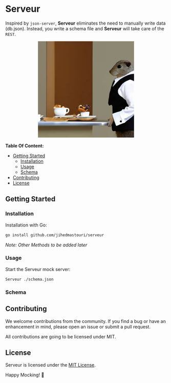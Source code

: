 # Serveur

Inspired by `json-server`, **Serveur** eliminates the need to manually write data (db.json). Instead, you write a schema file and **Serveur** will take care of the `REST`.

<p align="center">
  <img alt="AI generated image of a gofer as a waiter" src="./assets/serveur.webp" height="300" />
</p>


**Table Of Content:**

- [Getting Started](#getting_started)
  - [Installation](#installation)
  - [Usage](#usage)
  - [Schema](#schema)
- [Contributing](#contributing)
- [License](#license)

## Getting Started

### Installation

Installation with Go:

```sh
go install github.com/jihedmastouri/serveur
```

_Note: Other Methods to be added later_

### Usage

Start the Serveur mock server:

```
Serveur ./schema.json
```

### Schema

## Contributing

We welcome contributions from the community. If you find a bug or have an enhancement in mind, please open an issue or submit a pull request.

All contributions are going to be licensed under MIT.

## License

Serveur is licensed under the [MIT License](./LICENSE.md).

Happy Mocking! 🚀
